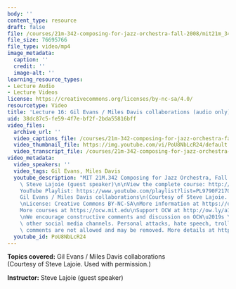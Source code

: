 ```yaml
---
body: ''
content_type: resource
draft: false
file: /courses/21m-342-composing-for-jazz-orchestra-fall-2008/mit21m_342f08_lec16_360p_16_9.mp4
file_size: 76695766
file_type: video/mp4
image_metadata:
  caption: ''
  credit: ''
  image-alt: ''
learning_resource_types:
- Lecture Audio
- Lecture Videos
license: https://creativecommons.org/licenses/by-nc-sa/4.0/
resourcetype: Video
title: 'Lecture 16: Gil Evans / Miles Davis collaborations (audio only)'
uid: 38dc87c5-fe59-4f7e-bf2f-2bda55816bff
video_files:
  archive_url: ''
  video_captions_file: /courses/21m-342-composing-for-jazz-orchestra-fall-2008/1AnNMZ1ss9tYZy4S8AyCDS0FCgp52AI0R_transcript.webvtt
  video_thumbnail_file: https://img.youtube.com/vi/PoU8NbLcR24/default.jpg
  video_transcript_file: /courses/21m-342-composing-for-jazz-orchestra-fall-2008/1AnNMZ1ss9tYZy4S8AyCDS0FCgp52AI0R_transcript.pdf
video_metadata:
  video_speakers: ''
  video_tags: Gil Evans, Miles Davis
  youtube_description: "MIT 21M.342 Composing for Jazz Orchestra, Fall 2008\nInstructor:\
    \ Steve Lajoie (guest speaker)\n\nView the complete course: http://ocw.mit.edu/21m-342f08\n\
    YouTube Playlist: https://www.youtube.com/playlist?list=PL9790F2170F977E78\n\n\
    Gil Evans / Miles Davis collaborations\n(Courtesy of Steve Lajoie. Used with permission.)\n\
    \nLicense: Creative Commons BY-NC-SA\nMore information at https://ocw.mit.edu/terms\n\
    More courses at https://ocw.mit.edu\nSupport OCW at http://ow.ly/a1If50zVRlQ\n\
    \nWe encourage constructive comments and discussion on OCW\u2019s YouTube and\
    \ other social media channels. Personal attacks, hate speech, trolling, and inappropriate\
    \ comments are not allowed and may be removed. More details at https://ocw.mit.edu/comments."
  youtube_id: PoU8NbLcR24
---
```

**Topics covered:** Gil Evans / Miles Davis collaborations  
(Courtesy of Steve Lajoie. Used with permission.)

**Instructor:** Steve Lajoie (guest speaker)